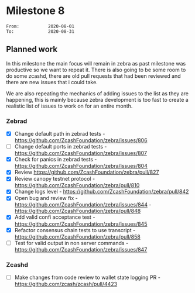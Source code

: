 # Milestone 8

```
From:           2020-08-01
To:             2020-08-31
```

## Planned work

In this milestone the main focus will remain in zebra as past milestone was productive so we want to repeat it. There is also going to be some room to do some zcashd, there are old pull requests that had been reviewed and there are new issues that i could take.

We are also repeating the mechanics of adding issues to the list as they are happening, this is mainly because zebra development is too fast to create a realistic list of issues to work on for an entire month.

### Zebrad

- [x] Change default path in zebrad tests - https://github.com/ZcashFoundation/zebra/issues/806 
- [ ] Change default ports in zebrad tests - https://github.com/ZcashFoundation/zebra/issues/807
- [x] Check for panics in zebrad tests - https://github.com/ZcashFoundation/zebra/issues/804
- [x] Review https://github.com/ZcashFoundation/zebra/pull/827
- [x] Review canopy testnet protocol - https://github.com/ZcashFoundation/zebra/pull/810
- [x] Change logs level - https://github.com/ZcashFoundation/zebra/pull/842
- [x] Open bug and review fix - https://github.com/ZcashFoundation/zebra/issues/844 - https://github.com/ZcashFoundation/zebra/pull/848
- [x] Add valid confi acceptance test - https://github.com/ZcashFoundation/zebra/issues/845
- [x] Refactor consensus chain tests to use transcript - https://github.com/ZcashFoundation/zebra/pull/858
- [ ] Test for valid output in non server commands - https://github.com/ZcashFoundation/zebra/issues/847

### Zcashd

- [ ] Make changes from code review to wallet state logging PR - https://github.com/zcash/zcash/pull/4423
